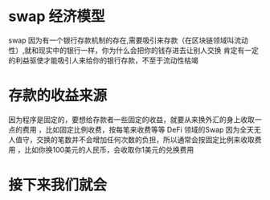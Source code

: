 # swap 经济模型

swap 因为有一个银行存款机制的存在,需要吸引来存款（在区块链领域叫流动性）,就和现实中的银行一样，你为什么会把你的钱存进去让别人交换
肯定有一定的利益驱使才能吸引人来给你的银行存款，不至于流动性枯竭

# 存款的收益来源

因为程序是固定的，要想给存款者一些固定的收益，就要从来换外汇的身上收取一点的费用 ，比如固定比例收费，按每笔来收费等等
DeFi 领域的Swap 因为全天无人值守，交换的笔数并不会增加任何次数的负担，所以通常会按固定比例来收取费用 ，比如你换100美元的人民币，会收取你1美元的兑换费用

# 接下来我们就会